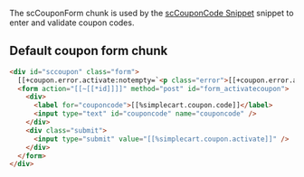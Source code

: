 The scCouponForm chunk is used by the [scCouponCode Snippet](../Snippets/scCouponCode) snippet to enter and validate coupon codes. 

## Default coupon form chunk

```` html
<div id="sccoupon" class="form">
  [[+coupon.error.activate:notempty=`<p class="error">[[+coupon.error.activate]]</p>`]]
  <form action="[[~[[*id]]]]" method="post" id="form_activatecoupon">
    <div>
      <label for="couponcode">[[%simplecart.coupon.code]]</label>
      <input type="text" id="couponcode" name="couponcode" />
    </div>
    <div class="submit">
      <input type="submit" value="[[%simplecart.coupon.activate]]" />
    </div>
  </form>
</div>
````